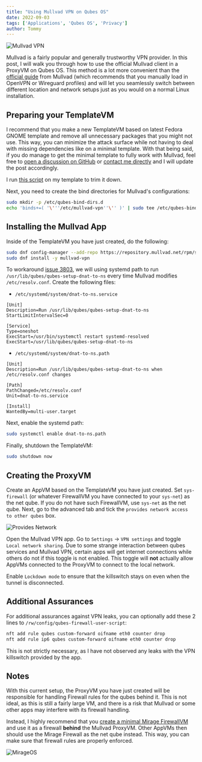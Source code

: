 ```yaml
---
title: "Using Mullvad VPN on Qubes OS"
date: 2022-09-03
tags: ['Applications', 'Qubes OS', 'Privacy']
author: Tommy
---
```


![Mullvad VPN](/images/mullvad-vpn.png)

Mullvad is a fairly popular and generally trustworthy VPN provider. In this post, I will walk you through how to use the official Mullvad client in a ProxyVM on Qubes OS. This method is a lot more convenient than the [official guide](https://mullvad.net/en/help/qubes-os-4-and-mullvad-vpn/) from Mullvad (which recommends that you manually load in OpenVPN or Wireguard profiles) and will let you seamlessly switch between different location and network setups just as you would on a normal Linux installation.

## Preparing your TemplateVM

I recommend that you make a new TemplateVM based on latest Fedora GNOME template and remove all unnecessary packages that you might not use. This way, you can minimize the attack surface while not having to deal with missing dependencies like on a minimal template. With that being said, if you do manage to get the minimal template to fully work with Mullvad, feel free to [open a discussion on GitHub](https://github.com/orgs/PrivSec-dev/discussions) or [contact me directly](https://tommytran.io/contact) and I will update the post accordingly.

I run [this script](https://github.com/TommyTran732/QubesOS-Scripts/blob/main/fedora-gnome/fedora-gnome.sh) on my template to trim it down.

Next, you need to create the bind directories for Mullvad's configurations:

```bash
sudo mkdir -p /etc/qubes-bind-dirs.d
echo 'binds+=( '\'''/etc/mullvad-vpn''\'' )' | sudo tee /etc/qubes-bind-dirs.d/50_user.conf 
```

## Installing the Mullvad App

Inside of the TemplateVM you have just created, do the following:

```bash
sudo dnf config-manager --add-repo https://repository.mullvad.net/rpm/stable/mullvad.repo
sudo dnf install -y mullvad-vpn
```

To workaround [issue 3803](https://github.com/mullvad/mullvadvpn-app/issues/3803), we will using systemd path to run `/usr/lib/qubes/qubes-setup-dnat-to-ns` every time Mullvad modifies `/etc/resolv.conf`. Create the following files:

- `/etc/systemd/system/dnat-to-ns.service`
```
[Unit]
Description=Run /usr/lib/qubes/qubes-setup-dnat-to-ns
StartLimitIntervalSec=0

[Service]
Type=oneshot
ExecStart=/usr/bin/systemctl restart systemd-resolved
ExecStart=/usr/lib/qubes/qubes-setup-dnat-to-ns
```

- `/etc/systemd/system/dnat-to-ns.path`

```
[Unit]
Description=Run /usr/lib/qubes/qubes-setup-dnat-to-ns when /etc/resolv.conf changes

[Path]
PathChanged=/etc/resolv.conf
Unit=dnat-to-ns.service

[Install]
WantedBy=multi-user.target
```

Next, enable the systemd path:

```bash
sudo systemctl enable dnat-to-ns.path
```

Finally, shutdown the TemplateVM:

```bash
sudo shutdown now
```

## Creating the ProxyVM

Create an AppVM based on the TemplateVM you have just created. Set `sys-firewall` (or whatever FirewallVM you have connected to your `sys-net`) as the net qube. If you do not have such FirewallVM, use `sys-net` as the net qube. Next, go to the advanced tab and tick the `provides network access to other qubes` box.

![Provides Network](/images/provides-network.png)

Open the Mullvad VPN app. Go to `Settings` → `VPN settings` and toggle `Local network sharing`. Due to some strange interaction between qubes services and Mullvad VPN, certain apps will get internet connections while others do not if this toggle is not enabled. This toggle will **not** actually allow AppVMs connected to the ProxyVM to connect to the local network.

Enable `Lockdown mode` to ensure that the killswitch stays on even when the tunnel is disconnected.

## Additional Assurances

For additional assurances against VPN leaks, you can optionally add these 2 lines to `/rw/config/qubes-firewall-user-script`:

```bash
nft add rule qubes custom-forward oifname eth0 counter drop
nft add rule ip6 qubes custom-forward oifname eth0 counter drop
```

This is not strictly necessary, as I have not observed any leaks with the VPN killswitch provided by the app.

## Notes

With this current setup, the ProxyVM you have just created will be responsible for handling Firewall rules for the qubes behind it. This is not ideal, as this is still a fairly large VM, and there is a risk that Mullvad or some other apps may interfere with its firewall handling.

Instead, I highly recommend that you [create a minimal Mirage FirewallVM](/posts/qubes/firewalling-with-mirageos-on-qubes-os/) and use it as a firewall **behind** the Mullvad ProxyVM. Other AppVMs then should use the Mirage Firewall as the net qube instead. This way, you can make sure that firewall rules are properly enforced.

![MirageOS](/images/mirageos.png)